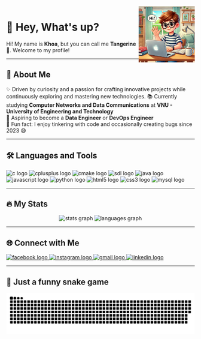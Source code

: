 <img align="right" height="150" src="https://raw.githubusercontent.com/NguyenKhoa311/NguyenKhoa311/refs/heads/main/profilepic.webp" />

# 👋 Hey, What's up?

Hi! My name is **Khoa**, but you can call me **Tangerine** 🍊. Welcome to my profile!  

---

## 🚀 About Me
✨ Driven by curiosity and a passion for crafting innovative projects while continuously exploring and mastering new technologies.
📚 Currently studying **Computer Networks and Data Communications** at **VNU - University of Engineering and Technology**  
🎯 Aspiring to become a **Data Engineer** or **DevOps Engineer**  
🎲 Fun fact: I enjoy tinkering with code and occasionally creating bugs since 2023 😅  

---

## 🛠️ Languages and Tools
<div align="left">
  <img src="https://cdn.jsdelivr.net/gh/devicons/devicon/icons/c/c-original.svg" height="30" alt="c logo" />
  <img src="https://cdn.jsdelivr.net/gh/devicons/devicon/icons/cplusplus/cplusplus-original.svg" height="30" alt="cplusplus logo" />
  <img src="https://cdn.jsdelivr.net/gh/devicons/devicon/icons/cmake/cmake-original.svg" height="30" alt="cmake logo" />
  <img src="https://cdn.jsdelivr.net/gh/devicons/devicon/icons/sdl/sdl-original.svg" height="30" alt="sdl logo" />
  <img src="https://cdn.jsdelivr.net/gh/devicons/devicon/icons/java/java-original.svg" height="30" alt="java logo" />
  <img src="https://cdn.jsdelivr.net/gh/devicons/devicon/icons/javascript/javascript-original.svg" height="30" alt="javascript logo" />
  <img src="https://cdn.jsdelivr.net/gh/devicons/devicon/icons/python/python-original.svg" height="30" alt="python logo" />
  <img src="https://cdn.jsdelivr.net/gh/devicons/devicon/icons/html5/html5-original.svg" height="30" alt="html5 logo" />
  <img src="https://cdn.jsdelivr.net/gh/devicons/devicon/icons/css3/css3-original.svg" height="30" alt="css3 logo" />
  <img src="https://cdn.jsdelivr.net/gh/devicons/devicon/icons/mysql/mysql-original.svg" height="30" alt="mysql logo" />
</div>

---

## 🔥 My Stats
<div align="center">
  <img src="https://github-readme-stats.vercel.app/api?username=NguyenKhoa311&hide_title=false&hide_rank=false&show_icons=true&include_all_commits=true&count_private=true&disable_animations=false&theme=dracula&locale=en&hide_border=false" height="150" alt="stats graph" />
  <img src="https://github-readme-stats.vercel.app/api/top-langs?username=NguyenKhoa311&locale=en&hide_title=false&layout=compact&card_width=320&langs_count=5&theme=dracula&hide_border=false" height="150" alt="languages graph" />
</div>

---

## 🌐 Connect with Me
<div align="left">
  <a href="https://www.facebook.com/profile.php?id=100014293383493" target="_blank">
    <img src="https://img.shields.io/static/v1?message=Facebook&logo=facebook&label=&color=1877F2&logoColor=white&labelColor=&style=for-the-badge" height="35" alt="facebook logo" />
  </a>
  <a href="https://www.instagram.com/tangerineee311205/" target="_blank">
    <img src="https://img.shields.io/static/v1?message=Instagram&logo=instagram&label=&color=E4405F&logoColor=white&labelColor=&style=for-the-badge" height="35" alt="instagram logo" />
  </a>
  <a href="mailto:khoabeo6a1@gmail.com" target="_blank">
    <img src="https://img.shields.io/static/v1?message=Gmail&logo=gmail&label=&color=D14836&logoColor=white&labelColor=&style=for-the-badge" height="35" alt="gmail logo" />
  </a>
  <a href="https://www.linkedin.com/in/nguy%E1%BB%85n-v%C4%83n-khoa-24055a329/" target="_blank">
    <img src="https://img.shields.io/static/v1?message=LinkedIn&logo=linkedin&label=&color=0077B5&logoColor=white&labelColor=&style=for-the-badge" height="35" alt="linkedin logo" />
  </a>
</div>

---

## 🎨 Just a funny snake game 
<picture>
  <source media="(prefers-color-scheme: dark)" srcset="https://raw.githubusercontent.com/NguyenKhoa311/NguyenKhoa311/output/github-snake-dark.svg" />
  <source media="(prefers-color-scheme: light)" srcset="https://raw.githubusercontent.com/NguyenKhoa311/NguyenKhoa311/output/github-snake.svg" />
  <img alt="github-snake" src="https://raw.githubusercontent.com/NguyenKhoa311/NguyenKhoa311/output/github-snake.svg" />
</picture>
